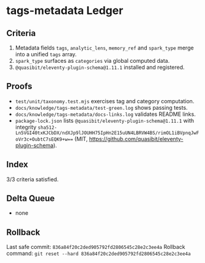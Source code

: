 # tags-metadata Ledger

## Criteria
1. Metadata fields `tags`, `analytic_lens`, `memory_ref` and `spark_type` merge into a unified `tags` array.
2. `spark_type` surfaces as `categories` via global computed data.
3. `@quasibit/eleventy-plugin-schema@1.11.1` installed and registered.

## Proofs
- `test/unit/taxonomy.test.mjs` exercises tag and category computation.
- `docs/knowledge/tags-metadata/test-green.log` shows passing tests.
- `docs/knowledge/tags-metadata/docs-links.log` validates README links.
- `package-lock.json` lists `@quasibit/eleventy-plugin-schema@1.11.1` with integrity `sha512-Ln5VGI40txKJCbDX/ndXJp9lJOUHH75IpHn2E15uUN4LBRVW4BS/rimOL1iBVpnqJwFoVr3c+OubtC7sEQK9+w==` (MIT, https://github.com/quasibit/eleventy-plugin-schema).

## Index
3/3 criteria satisfied.

## Delta Queue
- none

## Rollback
Last safe commit: `836a84f20c2ded905792fd2806545c28e2c3ee4a`
Rollback command: `git reset --hard 836a84f20c2ded905792fd2806545c28e2c3ee4a`
